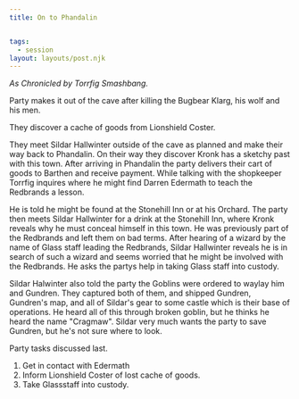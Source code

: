 ```yaml
---
title: On to Phandalin


tags:
  - session
layout: layouts/post.njk
---
```

_As Chronicled by Torrfig Smashbang._

Party makes it out of the cave after killing the Bugbear Klarg, his wolf and his men.

They discover a cache of goods from  Lionshield Coster. 

They meet Sildar Hallwinter outside of the cave as planned and make their way back to Phandalin. On their way they discover Kronk has a sketchy past with this town. After arriving in Phandalin the party delivers their cart of goods to Barthen and receive payment.  While talking with the shopkeeper Torrfig inquires where he might find Darren Edermath to teach the Redbrands a lesson. 

He is told he might be found at the Stonehill Inn or at his Orchard. The party then meets Sildar Hallwinter for a drink at the Stonehill Inn, where Kronk reveals why he must conceal himself in this town. He was previously part of the Redbrands and left them on bad terms. After hearing of a wizard by the name of Glass staff leading the Redbrands, Sildar Hallwinter reveals he is in search of such a wizard and seems worried that he might be involved with the Redbrands. He asks the partys help in taking Glass staff into custody. 

Sildar Halwinter also told the party the Goblins were ordered to waylay him and Gundren. They captured both of them, and shipped Gundren, Gundren's map, and all of Sildar's gear to some castle which is their base of operations. He heard all of this through broken goblin, but he thinks he heard the name "Cragmaw". Sildar very much wants the party to save Gundren, but he's not sure where to look.

Party tasks discussed last. 
1. Get in contact with Edermath
2. Inform Lionshield Coster of lost cache of goods.
3. Take Glassstaff into custody.
